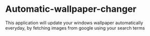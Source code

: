 # Automatic-wallpaper-changer
This application will update your windows wallpaper automatically everyday, by fetching images from google using your search terms
